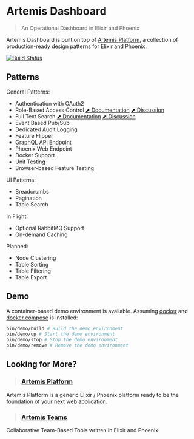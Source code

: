 # Artemis Dashboard

> An Operational Dashboard in Elixir and Phoenix

Artemis Dashboard is built on top of [Artemis Platform](https://github.com/chrislaskey/artemis_platform), a collection of production-ready design patterns for Elixir and Phoenix.

[![Build Status](https://travis-ci.com/chrislaskey/artemis_dashboard.svg?branch=master)](https://travis-ci.com/chrislaskey/artemis_dashboard)

## Patterns

General Patterns:

- Authentication with OAuth2
- Role-Based Access Control [⬈ Documentation](https://github.com/chrislaskey/artemis_platform/wiki/Role-Based-Access-Control) [⬈ Discussion](https://github.com/chrislaskey/artemis_platform/issues/12)
- Full Text Search [⬈ Documentation](https://github.com/chrislaskey/artemis_platform/wiki/Full-Text-Search) [⬈ Discussion](https://github.com/chrislaskey/artemis_platform/issues/13)
- Event Based Pub/Sub
- Dedicated Audit Logging
- Feature Flipper
- GraphQL API Endpoint
- Phoenix Web Endpoint
- Docker Support
- Unit Testing
- Browser-based Feature Testing

UI Patterns:

- Breadcrumbs
- Pagination
- Table Search

In Flight:

- Optional RabbitMQ Support
- On-demand Caching

Planned:

- Node Clustering
- Table Sorting
- Table Filtering
- Table Export

## Demo

A container-based demo environment is available. Assuming [docker](https://www.docker.com/) and [docker compose](https://docs.docker.com/compose/) is installed:

```bash
bin/demo/build # Build the demo environment
bin/demo/up # Start the demo environment
bin/demo/stop # Stop the demo environment
bin/demo/remove # Remove the demo environment
```

## Looking for More?

> ### [Artemis Platform](https://github.com/chrislaskey/artemis_platform)

Artemis Platform is a generic Elixir / Phoenix platform ready to be the foundation of your next web application.

> ### [Artemis Teams](https://github.com/chrislaskey/artemis_teams)

Collaborative Team-Based Tools written in Elixir and Phoenix.

